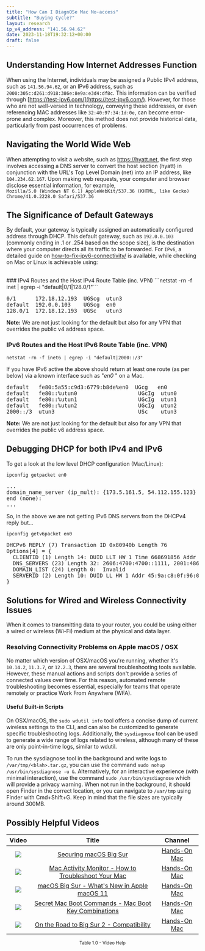 ```yaml
---
title: "How Can I DiagnOSe Mac No-access"
subtitle: "Buying Cycle?"
layout: research
ip_v4_address: "141.56.94.62"
date: 2023-11-18T19:32:12+00:00
draft: false
---
```


## Understanding How Internet Addresses Function

When using the Internet, individuals may be assigned a Public IPv4 address, such as ```141.56.94.62```, or an IPv6 address, such as ```2000:305c:d261:d918:386e:8e9a:e3d4:df8c```. This information can be verified through [https://test-ipv6.com/](https://test-ipv6.com/). However, for those who are not well-versed in technology, conveying these addresses, or even referencing MAC addresses like ```32:40:97:34:1d:0e```, can become error-prone and complex. Moreover, this method does not provide historical data, particularly from past occurrences of problems.
## Navigating the World Wide Web
When attempting to visit a website, such as https://hyatt.net, the first step involves accessing a DNS server to convert the host section (hyatt) in conjunction with the URL's Top Level Domain (net) into an IP address, like ```104.234.62.167```. Upon making web requests, your computer and browser disclose essential information, for example, <br>```Mozilla/5.0 (Windows NT 6.1) AppleWebKit/537.36 (KHTML, like Gecko) Chrome/41.0.2228.0 Safari/537.36```
## The Significance of Default Gateways
By default, your gateway is typically assigned an automatically configured address through DHCP. This default gateway, such as ```192.0.0.103``` (commonly ending in .1 or .254 based on the scope size), is the destination where your computer directs all its traffic to be forwarded. For ```IPv6```, a detailed guide on [how-to-fix-ipv6-connectivity/](/blog/how-to-fix-ipv6-connectivity/) is available, while checking on Mac or Linux is achievable using:

<br>
### IPv4 Routes and the Host IPv4 Route Table (inc. VPN)
```netstat -rn -f inet | egrep -i "default|0/1|128.0/1"```

<pre>
0/1      172.18.12.193  UGScg  utun3
default  192.0.0.103    UGScg  en0
128.0/1  172.18.12.193  UGSc   utun3</pre>

**Note:** We are not just looking for the default but also for any VPN that overrides the public v4 address space.

### IPv6 Routes and the Host IPv6 Route Table (inc. VPN)
```netstat -rn -f inet6 | egrep -i "default|2000::/3"```

If you have IPv6 active the above should return at least one route (as per below) via a known interface such as "_en0_ " on a Mac. 

<pre>
default   fe80:5a55:c9d3:6779:b8de%en0  UGcg   en0
default   fe80::%utun0                   UGcIg  utun0
default   fe80::%utun1                   UGcIg  utun1
default   fe80::%utun2                   UGcIg  utun2
2000::/3  utun3                          USc    utun3</pre>

**Note:** We are not just looking for the default but also for any VPN that overrides the public v6 address space.
<br>

## Debugging DHCP for both IPv4 and IPv6

To get a look at the low level DHCP configuration (Mac/Linux): 

```ipconfig getpacket en0```

<pre>
...
domain_name_server (ip_mult): {173.5.161.5, 54.112.155.123}
end (none):
...</pre>

So, in the above we are not getting IPv6 DNS servers from the DHCPv4 reply but...

```ipconfig getv6packet en0```

<pre>
DHCPv6 REPLY (7) Transaction ID 0x80940b Length 76
Options[4] = {
  CLIENTID (1) Length 14: DUID LLT HW 1 Time 668691856 Addr 32:40:97:34:1d:0e
  DNS_SERVERS (23) Length 32: 2606:4700:4700::1111, 2001:4860:4860::8844
  DOMAIN_LIST (24) Length 0:  Invalid
  SERVERID (2) Length 10: DUID LL HW 1 Addr 45:9a:c8:0f:96:05
}</pre>




## Solutions for Wired and Wireless Connectivity Issues
When it comes to transmitting data to your router, you could be using either a wired or wireless (Wi-Fi) medium at the physical and data layer.
### Resolving Connectivity Problems on Apple macOS / OSX
No matter which version of OSX/macOS you're running, whether it's ```10.14.2```, ```11.3.7```, or ```12.2.3```, there are several troubleshooting tools available. However, these manual actions and scripts don't provide a series of connected values over time. For this reason, automated remote troubleshooting becomes essential, especially for teams that operate remotely or practice Work From Anywhere (WFA). 
#### Useful Built-in Scripts
On OSX/macOS, the ```sudo wdutil info``` tool offers a concise dump of current wireless settings to the CLI, and can also be customized to generate specific troubleshooting logs. Additionally, the ```sysdiagnose``` tool can be used to generate a wide range of logs related to wireless, although many of these are only point-in-time logs, similar to wdutil.

To run the sysdiagnose tool in the background and write logs to ```/var/tmp/<blah>.tar.gz```, you can use the command ```sudo nohup /usr/bin/sysdiagnose -u &```. Alternatively, for an interactive experience (with minimal interaction), use the command ```sudo /usr/bin/sysdiagnose``` which will provide a privacy warning. When not run in the background, it should open Finder in the correct location, or you can navigate to ```/var/tmp``` using Finder with Cmd+Shift+G. Keep in mind that the file sizes are typically around 300MB.
## Possibly Helpful Videos

<link href="/plugins/lity/css/lity.min.css" rel="stylesheet">
<script src="/plugins/lity/js/lity.min.js"></script>
<div class="table1-start"></div>

|Video | Title | Channel |
| :---: | :---: | :---: |
|<a href="https://www.youtube.com/watch?v=7KdhJimuhNw" data-lity><img src="https://i.ytimg.com/vi/7KdhJimuhNw/default.jpg" class="img-fluid"></a>|<a href="https://www.youtube.com/watch?v=7KdhJimuhNw" data-lity>Securing macOS Big Sur</a>|<a target="_blank" href="https://www.youtube.com/channel/UCg43DP8MdHVcl4rFK_delBg" >Hands-On Mac</a>|
|<a href="https://www.youtube.com/watch?v=TWzWd_DiaJ0" data-lity><img src="https://i.ytimg.com/vi/TWzWd_DiaJ0/default.jpg" class="img-fluid"></a>|<a href="https://www.youtube.com/watch?v=TWzWd_DiaJ0" data-lity>Mac Activity Monitor - How to Troubleshoot Your Mac</a>|<a target="_blank" href="https://www.youtube.com/channel/UCg43DP8MdHVcl4rFK_delBg" >Hands-On Mac</a>|
|<a href="https://www.youtube.com/watch?v=JMKi6o9kaZI" data-lity><img src="https://i.ytimg.com/vi/JMKi6o9kaZI/default.jpg" class="img-fluid"></a>|<a href="https://www.youtube.com/watch?v=JMKi6o9kaZI" data-lity>macOS Big Sur - What&#39;s New in Apple macOS 11</a>|<a target="_blank" href="https://www.youtube.com/channel/UCg43DP8MdHVcl4rFK_delBg" >Hands-On Mac</a>|
|<a href="https://www.youtube.com/watch?v=VwNYWAxHCgM" data-lity><img src="https://i.ytimg.com/vi/VwNYWAxHCgM/default.jpg" class="img-fluid"></a>|<a href="https://www.youtube.com/watch?v=VwNYWAxHCgM" data-lity>Secret Mac Boot Commands - Mac Boot Key Combinations</a>|<a target="_blank" href="https://www.youtube.com/channel/UCg43DP8MdHVcl4rFK_delBg" >Hands-On Mac</a>|
|<a href="https://www.youtube.com/watch?v=HEbK-Tignuc" data-lity><img src="https://i.ytimg.com/vi/HEbK-Tignuc/default.jpg" class="img-fluid"></a>|<a href="https://www.youtube.com/watch?v=HEbK-Tignuc" data-lity>On the Road to Big Sur 2 - Compatibility</a>|<a target="_blank" href="https://www.youtube.com/channel/UCg43DP8MdHVcl4rFK_delBg" >Hands-On Mac</a>|

<center><small>Table 1.0 - Video Help</small></center>
 <br>
<div class="table1-end"></div>
<script type="text/javascript">
(function() {
    $('div.table1-start').nextUntil('div.table1-end', 'table').addClass('table thead-dark table-striped table-responsive rounded').attr('id', 't1');
    $('#t1').find('thead').addClass('thead-dark');
})();
</script>
